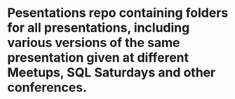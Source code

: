 ﻿# Pesentations repo containing folders for all presentations, including various versions of the same presentation given at different Meetups, SQL Saturdays and other conferences.
